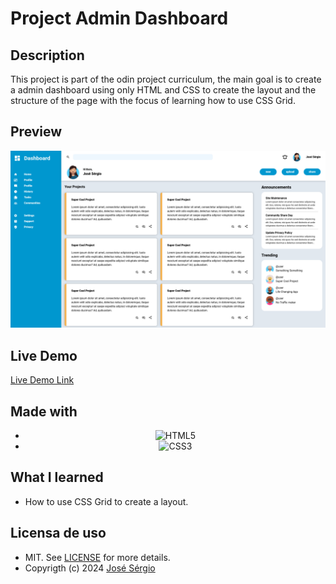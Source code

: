 # Project Admin Dashboard

## Description

This project is part of the odin project curriculum, the main goal is to create a admin dashboard using only HTML and CSS to create the layout and the structure of the page with the focus of learning how to use CSS Grid.

## Preview

<div align="center">
    
   <img src="img/preview.png" alt="Preview"/>

</div>

## Live Demo

[Live Demo Link](https://mrescappe.github.io/Project-Admin-Dashboard/)

## Made with

<div align="center">

- ![HTML5](https://img.shields.io/badge/html5-%23E34F26.svg?style=for-the-badge&logo=html5&logoColor=white)
- ![CSS3](https://img.shields.io/badge/css3-%231572B6.svg?style=for-the-badge&logo=css3&logoColor=white)

</div>

## What I learned

- How to use CSS Grid to create a layout.

## Licensa de uso

- MIT. See [LICENSE](/LICENSE) for more details.
- Copyrigth (c) 2024 [José Sérgio](https://github.com/MrEscappe)
